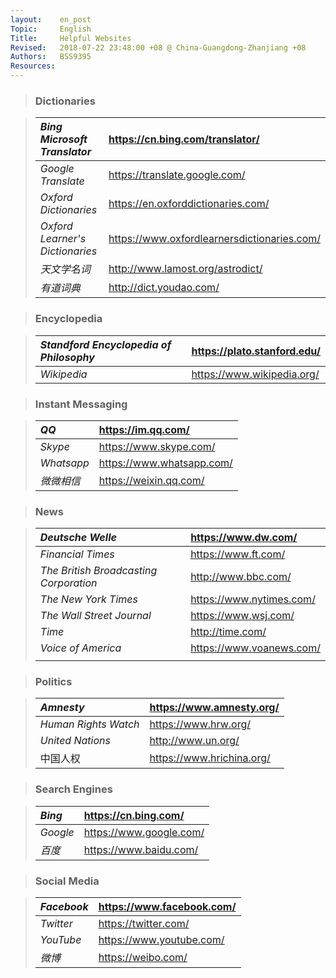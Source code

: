 ```yaml
---
layout:    en_post
Topic:     English
Title:     Helpful Websites
Revised:   2018-07-22 23:48:00 +08 @ China-Guangdong-Zhanjiang +08
Authors:   BSS9395
Resources:
---
```


> ### Dictionaries

> | *Bing Microsoft Translator*     | <https://cn.bing.com/translator/>             |
> | :------------------------------ | :-------------------------------------------- |
> | *Google Translate*              | <https://translate.google.com/>               |
> | *Oxford Dictionaries*           | <https://en.oxforddictionaries.com/>          |
> | *Oxford Learner's Dictionaries* | <https://www.oxfordlearnersdictionaries.com/> |
> | *天文学名词*                    | <http://www.lamost.org/astrodict/>            |
> | *有道词典*                      | <http://dict.youdao.com/>                     |

> ### Encyclopedia

> | *Standford Encyclopedia of Philosophy* | <https://plato.stanford.edu/> |
> | :------------------------------------- | :---------------------------- |
> | *Wikipedia*                            | <https://www.wikipedia.org/>  |

> ### Instant Messaging

> | *QQ*       | <https://im.qq.com/>        |
> | :--------- | :-------------------------- |
> | *Skype*    | <https://www.skype.com/>    |
> | *Whatsapp* | <https://www.whatsapp.com/> |
> | *微微相信* | <https://weixin.qq.com/>    |

> ### News

> | *Deutsche Welle*                       | <https://www.dw.com/>      |
> | :------------------------------------- | :------------------------- |
> | *Financial Times*                      | <https://www.ft.com/>      |
> | *The British Broadcasting Corporation* | <http://www.bbc.com/>      |
> | *The New York Times*                   | <https://www.nytimes.com/> |
> | *The Wall Street Journal*              | <https://www.wsj.com/>     |
> | *Time*                                 | <http://time.com/>         |
> | *Voice of America*                     | <https://www.voanews.com/> |
> |                                        |                            |

> ### Politics

> | *Amnesty*            | <https://www.amnesty.org/>  |
> | :------------------- | :-------------------------- |
> | *Human Rights Watch* | <https://www.hrw.org/>      |
> | *United Nations*     | <http://www.un.org/>        |
> | 中国人权             | <https://www.hrichina.org/> |

> ### Search Engines

> | *Bing*   | <https://cn.bing.com/>    |
> | :------- | :------------------------ |
> | *Google* | <https://www.google.com/> |
> | *百度*   | <https://www.baidu.com/>  |

> ### Social Media

> | *Facebook* | <https://www.facebook.com/> |
> | :--------- | :-------------------------- |
> | *Twitter*  | <https://twitter.com/>      |
> | *YouTube*  | <https://www.youtube.com/>  |
> | *微博*     | <https://weibo.com/>        |